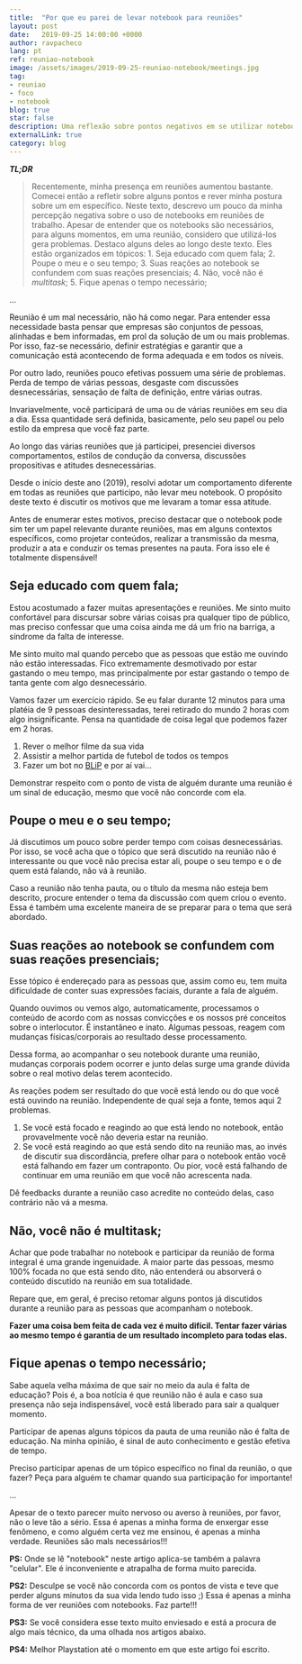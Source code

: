 ```yaml
---
title:  "Por que eu parei de levar notebook para reuniões"
layout: post
date:   2019-09-25 14:00:00 +0000
author: ravpacheco
lang: pt
ref: reuniao-notebook
image: /assets/images/2019-09-25-reuniao-notebook/meetings.jpg
tag: 
- reuniao
- foco
- notebook
blog: true
star: false
description: Uma reflexão sobre pontos negativos em se utilizar notebook em reuniões corporativas.
externalLink: true
category: blog
---
```


***TL;DR***

> Recentemente, minha presença em reuniões aumentou bastante. Comecei então a refletir sobre alguns pontos e rever minha postura sobre um em específico. Neste texto, descrevo um pouco da minha percepção negativa sobre o uso de notebooks em reuniões de trabalho. Apesar de entender que os notebooks são necessários, para alguns momentos, em uma reunião, considero que utilizá-los gera problemas. Destaco alguns deles ao longo deste texto. Eles estão organizados em tópicos: 1. Seja educado com quem fala; 2. Poupe o meu e o seu tempo; 3. Suas reações ao notebook se confundem com suas reações presenciais; 4. Não, você não é *multitask*; 5. Fique apenas o tempo necessário;

...

Reunião é um mal necessário, não há como negar. Para entender essa necessidade basta pensar que empresas são conjuntos de pessoas, alinhadas e bem informadas, em prol da solução de um ou mais problemas. Por isso, faz-se necessário, definir estratégias e garantir que a comunicação está acontecendo de forma adequada e em todos os níveis.

Por outro lado, reuniões pouco efetivas possuem uma série de problemas. Perda de tempo de várias pessoas, desgaste com discussões desnecessárias, sensação de falta de definição, entre várias outras.

Invariavelmente, você participará de uma ou de várias reuniões em seu dia a dia. Essa quantidade será definida, basicamente, pelo seu papel ou pelo estilo da empresa que você faz parte.

Ao longo das várias reuniões que já participei, presenciei diversos comportamentos, estilos de condução da conversa, discussões propositivas e atitudes desnecessárias.

Desde o início deste ano (2019), resolvi adotar um comportamento diferente em todas as reuniões que participo, não levar meu notebook. O propósito deste texto é discutir os motivos que me levaram a tomar essa atitude.

Antes de enumerar estes motivos, preciso destacar que o notebook pode sim ter um papel relevante durante reuniões, mas em alguns contextos específicos, como projetar conteúdos, realizar a transmissão da mesma, produzir a ata e conduzir os temas presentes na pauta. Fora isso ele é totalmente dispensável!

## Seja educado com quem fala;

Estou acostumado a fazer muitas apresentações e reuniões. Me sinto muito confortável para discursar sobre várias coisas pra qualquer tipo de público, mas preciso confessar que uma coisa ainda me dá um frio na barriga, a síndrome da falta de interesse. 

Me sinto muito mal quando percebo que as pessoas que estão me ouvindo não estão interessadas. Fico extremamente desmotivado por estar gastando o meu tempo, mas principalmente por estar gastando o tempo de tanta gente com algo desnecessário.

Vamos fazer um exercício rápido. Se eu falar durante 12 minutos para uma platéia de 9 pessoas desinteressadas, terei retirado do mundo 2 horas com algo insignificante. Pensa na quantidade de coisa legal que podemos fazer em 2 horas.

1. Rever o melhor filme da sua vida
2. Assistir a melhor partida de futebol de todos os tempos
3. Fazer um bot no [BLiP](https://blip.ai) e por aí vai...

Demonstrar respeito com o ponto de vista de alguém durante uma reunião é um sinal de educação, mesmo que você não concorde com ela.

## Poupe o meu e o seu tempo;

Já discutimos um pouco sobre perder tempo com coisas desnecessárias. Por isso, se você acha que o tópico que será discutido na reunião não é interessante ou que você não precisa estar ali, poupe o seu tempo e o de quem está falando, não vá à reunião.

Caso a reunião não tenha pauta, ou o título da mesma não esteja bem descrito, procure entender o tema da discussão com quem criou o evento. Essa é também uma excelente maneira de se preparar para o tema que será abordado.

## Suas reações ao notebook se confundem com suas reações presenciais;

Esse tópico é endereçado para as pessoas que, assim como eu, tem muita dificuldade de conter suas expressões faciais, durante a fala de alguém.

Quando ouvimos ou vemos algo, automaticamente, processamos o conteúdo de acordo com as nossas convicções e os nossos pré conceitos sobre o interlocutor. É instantâneo e inato. Algumas pessoas, reagem com mudanças físicas/corporais ao resultado desse processamento.

Dessa forma, ao acompanhar o seu notebook durante uma reunião, mudanças corporais podem ocorrer e junto delas surge uma grande dúvida sobre o real motivo delas terem acontecido.

As reações podem ser resultado do que você está lendo ou do que você está ouvindo na reunião. Independente de qual seja a fonte, temos aqui 2 problemas.

1. Se você está focado e reagindo ao que está lendo no notebook, então provavelmente você não deveria estar na reunião.
2. Se você está reagindo ao que está sendo dito na reunião mas, ao invés de discutir sua discordância, prefere olhar para o notebook então você está falhando em fazer um contraponto. Ou pior, você está falhando de continuar em uma reunião em que você não acrescenta nada.

Dê feedbacks durante a reunião caso acredite no conteúdo delas, caso contrário não vá a mesma.

## Não, você não é multitask;

Achar que pode trabalhar no notebook e participar da reunião de forma integral é uma grande ingenuidade. A maior parte das pessoas, mesmo 100% focada no que está sendo dito, não entenderá ou absorverá o conteúdo discutido na reunião em sua totalidade. 

Repare que, em geral, é preciso retomar alguns pontos já discutidos durante a reunião para as pessoas que acompanham o notebook.

**Fazer uma coisa bem feita de cada vez é muito difícil. Tentar fazer várias ao mesmo tempo é garantia de um resultado incompleto para todas elas.**

## Fique apenas o tempo necessário;

Sabe aquela velha máxima de que sair no meio da aula é falta de educação? Pois é, a boa notícia é que reunião não é aula e caso sua presença não seja indispensável, você está liberado para sair a qualquer momento.

Participar de apenas alguns tópicos da pauta de uma reunião não é falta de educação. Na minha opinião, é sinal de auto conhecimento e gestão efetiva de tempo.

Preciso participar apenas de um tópico específico no final da reunião, o que fazer? Peça para alguém te chamar quando sua participação for importante!

...

Apesar de o texto parecer muito nervoso ou averso à reuniões, por favor, não o leve tão a sério. Essa é apenas a minha forma de enxergar esse fenômeno, e como alguém certa vez me ensinou, é apenas a minha verdade. Reuniões são mals necessários!!!


**PS:** Onde se lê "notebook" neste artigo aplica-se também a palavra "celular". Ele é inconveniente e atrapalha de forma muito parecida. 

**PS2:** Desculpe se você não concorda com os pontos de vista e teve que perder alguns minutos da sua vida lendo tudo isso ;)
Essa é apenas a minha forma de ver reuniões com notebooks. Faz parte!!!

**PS3:** Se você considera esse texto muito enviesado e está a procura de algo mais técnico, da uma olhada nos artigos abaixo.

**PS4:** Melhor Playstation até o momento em que este artigo foi escrito.